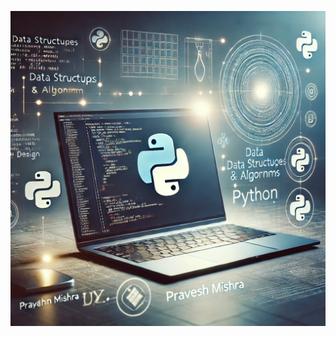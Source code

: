 ![Example Image](https://github.com/Pravesh4929/Python-Hub/blob/f7efcc3ad1e85b5a9e0365272bddbc1ed9d617c3/pravesh.jpg.webp
)
